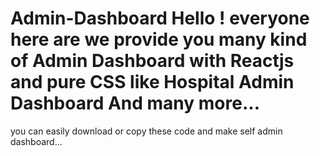 ﻿# Admin-Dashboard Hello ! everyone here are we provide you many kind of Admin Dashboard with Reactjs and pure CSS like Hospital Admin Dashboard And many more...
 you can easily download or copy these code and make self admin dashboard...
